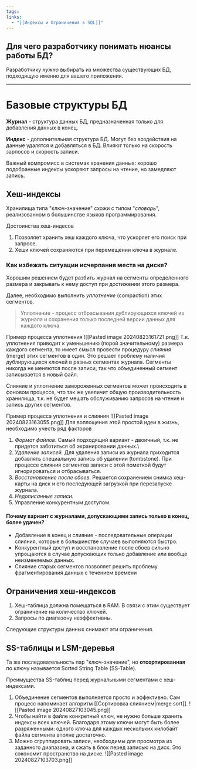 ```yaml
---
tags: 
links:
  - "[[Индексы и Ограничения в SQL]]"
---
```

## Для чего разработчику понимать нюансы работы БД?

Разработчику *нужно* выбирать из множества существующих БД, подходящую именно для вашего приложения.

****

# Базовые структуры БД

**Журнал** - структура данных БД, предназначенная только для добавления данных в конец.

**Индекс** - дополнительная структура БД. Могут без воздействия на данные удалятся и добавляться в БД. Влияют только на скорость зарпосов и скорость записи.

Важный компромисс в системах хранения данных: хорошо подобранные индексы ускоряют запросы на чтение, но замедляют запись.

## Хеш-индексы

Хранилища типа "ключ-значение" схожи с типом "*словарь*", реализованном в большинстве языков программирования.

Достоинства хеш-индесов
1. Позволяет хранить хеш каждого ключа, что ускоряет его поиск при запросе.
2. Хеши ключей сохраняются при перемещении ключа в журнале.

### Как избежать ситуации исчерпания места на диске?

Хорошим решением будет разбить журнал на сегменты определенного размера и закрывать к нему доступ при достижении этого размера.

Далее, необходимо выполнить *уплотнение* (compaction) этих сегментов.

> Уплотнение - процесс отбрасывания дублирующихся ключей из журнала и сохранения только последней версии данных для каждого ключа.

Пример процесса уплотнения
![[Pasted image 20240823161721.png]]
Т.к. уплотнения приводит к уменьшению (порой значительному) размера каждого сегмента, то имеет смысл провести процедуру *слияния* (merge) этих сегментов в один. Это решает проблему наличия дублирующихся ключей в разных сегментах журнала.
Сегменты никогда не меняются после записи, так что объединенный сегмент записывается в новый файл.

Слияние и уплотнение замороженных сегментов может происходить в фоновом процессе, что так же увеличит общую производительность хранилища, т.к. не будет мешать обслуживанию запросов на чтение и запись других сегментов.

Пример процесса уплотнения и слияния
![[Pasted image 20240823163055.png]]
Для воплощения этой простой идеи в жизнь, необходимо учесть ряд факторов
1. *Формат файлов*. Самый подходящий вариант - двоичный, т.к. не придется заботиться об экранировании данных.\
2. *Удаление записей.* Для удаления записи из журнала приходится добавлять специальную запись об удалении (tombstone). При процессе слияния сегментов записи с этой пометкой будут игнорироваться и отбрасываться.
3. *Восстановление после сбоев*. Решается сохранением снимка хеш-карты на диск и его последующей загрузкой при перезапуске журнала.
4. *Недописанные записи.*
5. Управление конкурентным доступом.

#### Почему вариант с журналами, допускающими запись только в конец, более удачен?
- Добавление в конец и слияние - последовательные операции слияния, которые в большинстве случаев выполняются быстро.
- Конкурентный доступ и восстановление после сбоев сильно упрощаются в случае допускающих только добавление или вообще неизменяемых данных.
- Слияние старых сегментов позволяет решить проблему фрагментирования данных с течением времени

## Ограничения хеш-индексов
1. Хеш-таблица должна помещаться в RAM. В связи с этим существует ограничение на количество ключей.
2. Запросы по диапазону неэффективны.

Следующие структуры данных снимают эти ограничения.

## SS-таблицы и LSM-деревья

Та же последовательность пар "ключ-значение", но **отсортированная** по ключу называется Sorted String Table (SS-Table).

Преимущества SS-таблиц перед журнальными сегментами с хеш-индексами.
1. Объединение сегментов выполняется просто и эффективно. Сам процесс напоминает алгоритм [[Сортировка слиянием|merge sort]].
   ![[Pasted image 20240827103045.png]]
2. Чтобы найти в файле конкретный ключ, не нужно больше хранить индексы всех ключей. Благодаря этому ключи могут быть более разряженными: одного ключа для каждых нескольких килобайт файла сегмента вполне достаточно.
3. Можно сгруппировать записи, необходимы для просмотра из заданного диапазона, и сжать в блок перед записью на диск. Это сэкономит пространство на диске.
   ![[Pasted image 20240827103703.png]]
